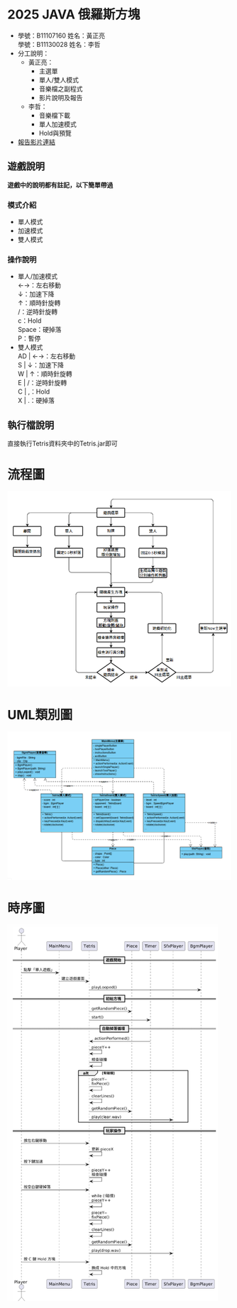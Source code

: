 # 2025 JAVA 俄羅斯方塊
- 學號：B11107160 姓名：黃正亮  
學號：B11130028 姓名：李哲
- 分工說明：  
  - 黃正亮：  
    - 主選單
    - 單人/雙人模式
    - 音樂檔之副程式
    - 影片說明及報告
  - 李哲：  
    - 音樂檔下載
    - 單人加速模式
    - Hold與預覽
- [報告影片連結]()
## 遊戲說明
**遊戲中的說明都有註記，以下簡單帶過**
### 模式介紹
- 單人模式
- 加速模式
- 雙人模式
### 操作說明
- 單人/加速模式  
←→：左右移動  
↓：加速下降  
↑：順時針旋轉  
/：逆時針旋轉  
c：Hold  
Space：硬掉落  
P：暫停  
- 雙人模式  
AD | ←→：左右移動  
S | ↓：加速下降  
W | ↑：順時針旋轉  
E | /：逆時針旋轉  
C | ,：Hold  
X | .：硬掉落
## 執行檔說明
直接執行Tetris資料夾中的Tetris.jar即可

# 流程圖

![](img/核心流程圖.png)

# UML類別圖

![](img/UML類別圖.png)

# 時序圖

![](img/時序圖.png)